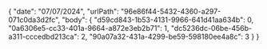 {
  "date": "07/07/2024",
  "urlPath": "96e86f44-5432-4360-a297-071c0da3d2fc",
  "body": {
  "d59cd843-1b53-4131-9966-641d41aa634b": 0,
  "0a6306e5-cc33-401a-9664-a872e3eb2b71": 1,
  "dc5236dc-06be-456b-a311-cccedbd213ca": 2,
  "90a07a32-431a-4299-be59-598180ee4a8c": 3
}
}
